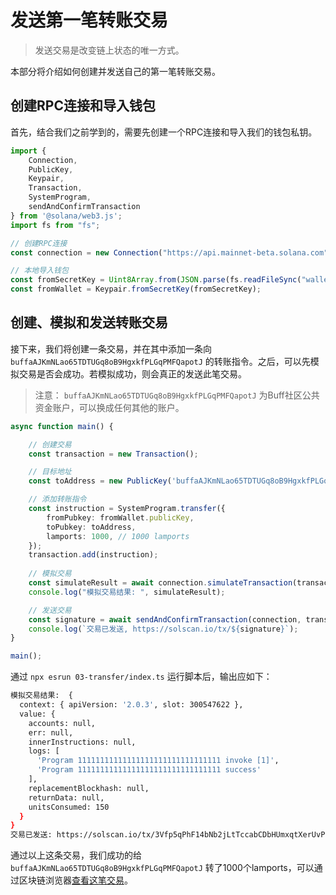 # 发送第一笔转账交易

> 发送交易是改变链上状态的唯一方式。

本部分将介绍如何创建并发送自己的第一笔转账交易。

## 创建RPC连接和导入钱包

首先，结合我们之前学到的，需要先创建一个RPC连接和导入我们的钱包私钥。

```ts
import {
    Connection,
    PublicKey,
    Keypair,
    Transaction,
    SystemProgram,
    sendAndConfirmTransaction
} from '@solana/web3.js';
import fs from "fs";

// 创建RPC连接
const connection = new Connection("https://api.mainnet-beta.solana.com", "confirmed");

// 本地导入钱包
const fromSecretKey = Uint8Array.from(JSON.parse(fs.readFileSync("wallet.json")));
const fromWallet = Keypair.fromSecretKey(fromSecretKey);
```

## 创建、模拟和发送转账交易

接下来，我们将创建一条交易，并在其中添加一条向 `buffaAJKmNLao65TDTUGq8oB9HgxkfPLGqPMFQapotJ` 的转账指令。之后，可以先模拟交易是否会成功。若模拟成功，则会真正的发送此笔交易。

> 注意：
> `buffaAJKmNLao65TDTUGq8oB9HgxkfPLGqPMFQapotJ` 为Buff社区公共资金账户，可以换成任何其他的账户。

```ts
async function main() {

    // 创建交易
    const transaction = new Transaction();

    // 目标地址
    const toAddress = new PublicKey('buffaAJKmNLao65TDTUGq8oB9HgxkfPLGqPMFQapotJ');

    // 添加转账指令
    const instruction = SystemProgram.transfer({
        fromPubkey: fromWallet.publicKey,
        toPubkey: toAddress,
        lamports: 1000, // 1000 lamports
    });
    transaction.add(instruction);
    
    // 模拟交易
    const simulateResult = await connection.simulateTransaction(transaction, [fromWallet]);
    console.log("模拟交易结果: ", simulateResult);

    // 发送交易
    const signature = await sendAndConfirmTransaction(connection, transaction, [fromWallet]);
    console.log(`交易已发送, https://solscan.io/tx/${signature}`);
}

main();
```

通过 `npx esrun 03-transfer/index.ts` 运行脚本后，输出应如下：

```bash
模拟交易结果:  {
  context: { apiVersion: '2.0.3', slot: 300547622 },
  value: {
    accounts: null,
    err: null,
    innerInstructions: null,
    logs: [
      'Program 11111111111111111111111111111111 invoke [1]',
      'Program 11111111111111111111111111111111 success'
    ],
    replacementBlockhash: null,
    returnData: null,
    unitsConsumed: 150
  }
}
交易已发送: https://solscan.io/tx/3Vfp5qPhF14bNb2jLtTccabCDbHUmxqtXerUvPEjKb6RpJ8jU3H9M9JgcUbDPtgesB3WFP9M8VZTzECgBavnjxaC
```

通过以上这条交易，我们成功的给 `buffaAJKmNLao65TDTUGq8oB9HgxkfPLGqPMFQapotJ` 转了1000个lamports，可以通过区块链浏览器[查看这笔交易](https://solscan.io/tx/3Vfp5qPhF14bNb2jLtTccabCDbHUmxqtXerUvPEjKb6RpJ8jU3H9M9JgcUbDPtgesB3WFP9M8VZTzECgBavnjxaC)。